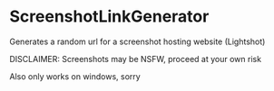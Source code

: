 # ScreenshotLinkGenerator
Generates a random url for a screenshot hosting website (Lightshot)

DISCLAIMER: Screenshots may be NSFW, proceed at your own risk

Also only works on windows, sorry
